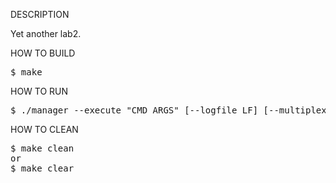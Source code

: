 DESCRIPTION

Yet another lab2.


HOW TO BUILD
<pre>
$ make
</pre>


HOW TO RUN
<pre>
$ ./manager --execute "CMD ARGS" [--logfile LF] [--multiplex M]
</pre>


HOW TO CLEAN
<pre>
$ make clean
or
$ make clear
</pre>
